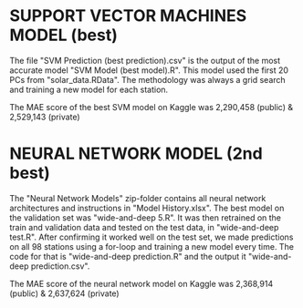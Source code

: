 # SUPPORT VECTOR MACHINES MODEL (best)
The file "SVM Prediction (best prediction).csv" is the output of the most accurate model "SVM Model (best model).R". This model used the first 20 PCs from "solar_data.RData". The methodology was always a grid search and training a new model for each station.

The MAE score of the best SVM model on Kaggle was 2,290,458 (public) & 2,529,143 (private)


# NEURAL NETWORK MODEL (2nd best)
The "Neural Network Models" zip-folder contains all neural network architectures and instructions in "Model History.xlsx".
The best model on the validation set was "wide-and-deep 5.R". It was then retrained on the train and validation data and 
tested on the test data, in "wide-and-deep test.R". After confirming it worked well on the test set, we made predictions
on all 98 stations using a for-loop and training a new model every time. The code for that is "wide-and-deep prediction.R"
and the output it "wide-and-deep prediction.csv".

The MAE score of the neural network model on Kaggle was 2,368,914 (public) & 2,637,624 (private)
